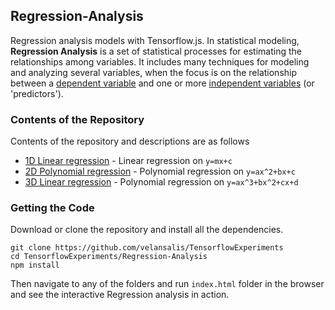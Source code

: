 ## Regression-Analysis

Regression analysis models with Tensorflow.js. In statistical modeling, **Regression Analysis** is a set of statistical processes for estimating the relationships among variables. It includes many techniques for modeling and analyzing several variables, when the focus is on the relationship between a [dependent variable](https://en.wikipedia.org/wiki/Dependent_variable "Dependent variable") and one or more [independent variables](https://en.wikipedia.org/wiki/Independent_variable "Independent variable") (or 'predictors').

### Contents of the Repository

Contents of the repository and descriptions are as follows

-   [1D Linear regression](https://en.wikipedia.org/wiki/Linear_regression) - Linear regression on `y=mx+c`
-   [2D Polynomial regression](https://en.wikipedia.org/wiki/Polynomial_regression) - Polynomial regression on `y=ax^2+bx+c`
-   [3D Linear regression](https://en.wikipedia.org/wiki/Polynomial_regression) - Polynomial regression on `y=ax^3+bx^2+cx+d`

### Getting the Code

Download or clone the repository and install all the dependencies.

```
git clone https://github.com/velansalis/TensorflowExperiments
cd TensorflowExperiments/Regression-Analysis
npm install
```

Then navigate to any of the folders and run `index.html` folder in the browser and see the interactive Regression analysis in action.
